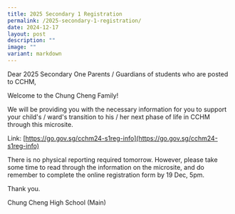 ```yaml
---
title: 2025 Secondary 1 Registration
permalink: /2025-secondary-1-registration/
date: 2024-12-17
layout: post
description: ""
image: ""
variant: markdown
---
```

Dear 2025 Secondary One Parents / Guardians of students who are posted to CCHM,

Welcome to the Chung Cheng Family!

We will be providing you with the necessary information for you to support your child's / ward's transition to his / her next phase of life in CCHM through this microsite.

Link: [https://go.gov.sg/cchm24-s1reg-info](https://go.gov.sg/cchm24-s1reg-info)

There is no physical reporting required tomorrow. However, please take some time to read through the information on the microsite, and do remember to complete the online registration form by 19 Dec, 5pm.

Thank you.

Chung Cheng High School (Main)
